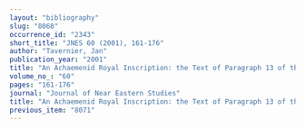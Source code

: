 ```yaml
---
layout: "bibliography"
slug: "8068"
occurrence_id: "2343"
short_title: "JNES 60 (2001), 161-176"
author: "Tavernier, Jan"
publication_year: "2001"
title: "An Achaemenid Royal Inscription: the Text of Paragraph 13 of the Aramaic Version of the Bisitun Inscription"
volume_no_: "60"
pages: "161-176"
journal: "Journal of Near Eastern Studies"
title: "An Achaemenid Royal Inscription: the Text of Paragraph 13 of the Aramaic Version of the Bisitun Inscription"
previous_item: "8071"
---
```

